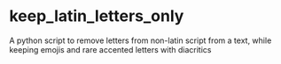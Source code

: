 # keep_latin_letters_only
A python script to remove letters from non-latin script from a text, while keeping emojis and rare accented letters with diacritics
